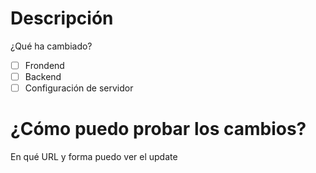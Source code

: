 # Descripción
¿Qué ha cambiado?
- [ ] Frondend
- [ ] Backend
- [ ] Configuración de servidor

# ¿Cómo puedo probar los cambios?
En qué URL y forma puedo ver el update
